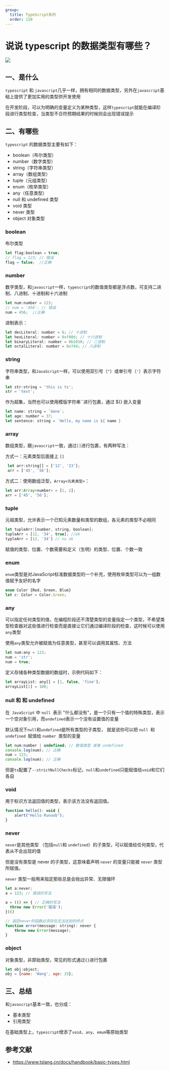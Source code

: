 ```yaml
---
group:
  title: TypeScript系列
  order: 120
---
```


# 说说 typescript 的数据类型有哪些？

 ![](https://static.vue-js.com/d88f9450-0998-11ec-a752-75723a64e8f5.png)



## 一、是什么

`typescript` 和 `javascript`几乎一样，拥有相同的数据类型，另外在`javascript`基础上提供了更加实用的类型供开发使用

在开发阶段，可以为明确的变量定义为某种类型，这样`typescript`就能在编译阶段进行类型检查，当类型不合符预期结果的时候则会出现错误提示



## 二、有哪些

`typescript` 的数据类型主要有如下：

- boolean（布尔类型）
- number（数字类型）
- string（字符串类型）
- array（数组类型）
- tuple（元组类型）
- enum（枚举类型）
- any（任意类型）
- null 和 undefined 类型
- void 类型
- never 类型
- object 对象类型



### boolean

布尔类型

```js
let flag:boolean = true;
// flag = 123; // 错误
flag = false;  //正确
```



### number

数字类型，和`javascript`一样，`typescript`的数值类型都是浮点数，可支持二进制、八进制、十进制和十六进制

```js
let num:number = 123;
// num = '456'; // 错误
num = 456;  //正确
```

进制表示：

```js
let decLiteral: number = 6; // 十进制
let hexLiteral: number = 0xf00d; // 十六进制
let binaryLiteral: number = 0b1010; // 二进制
let octalLiteral: number = 0o744; // 八进制
```



### string

字符串类型，和`JavaScript`一样，可以使用双引号（`"`）或单引号（`'`）表示字符串

```js
let str:string = 'this is ts';
str = 'test';
```

作为超集，当然也可以使用模版字符串``进行包裹，通过 ${} 嵌入变量

```js
let name: string = `Gene`;
let age: number = 37;
let sentence: string = `Hello, my name is ${ name }
```



### array

数组类型，跟`javascript`一致，通过`[]`进行包裹，有两种写法：

方式一：元素类型后面接上 `[]`

 ```js
  let arr:string[] = ['12', '23'];
  arr = ['45', '56'];
 ```

方式二：使用数组泛型，`Array<元素类型>`：

  ```js
  let arr:Array<number> = [1, 2];
  arr = ['45', '56'];
  ```



### tuple

元祖类型，允许表示一个已知元素数量和类型的数组，各元素的类型不必相同

```js
let tupleArr:[number, string, boolean];
tupleArr = [12, '34', true]; //ok
typleArr = [12, '34'] // no ok
```

赋值的类型、位置、个数需要和定义（生明）的类型、位置、个数一致



### enum

`enum`类型是对JavaScript标准数据类型的一个补充，使用枚举类型可以为一组数值赋予友好的名字

```js
enum Color {Red, Green, Blue}
let c: Color = Color.Green;
```



### any

可以指定任何类型的值，在编程阶段还不清楚类型的变量指定一个类型，不希望类型检查器对这些值进行检查而是直接让它们通过编译阶段的检查，这时候可以使用`any`类型

使用`any`类型允许被赋值为任意类型，甚至可以调用其属性、方法

```js
let num:any = 123;
num = 'str';
num = true;
```

定义存储各种类型数据的数组时，示例代码如下：

```js
let arrayList: any[] = [1, false, 'fine'];
arrayList[1] = 100;
```





### null 和 和 undefined

在` JavaScript` 中 `null `表示 "什么都没有"，是一个只有一个值的特殊类型，表示一个空对象引用，而`undefined`表示一个没有设置值的变量

默认情况下`null`和`undefined`是所有类型的子类型， 就是说你可以把 `null `和 `undefined `赋值给 `number `类型的变量

```js
let num:number | undefined; // 数值类型 或者 undefined
console.log(num); // 正确
num = 123;
console.log(num); // 正确
```

但是`ts`配置了`--strictNullChecks`标记，`null`和`undefined`只能赋值给`void`和它们各自



### void

用于标识方法返回值的类型，表示该方法没有返回值。

```js
function hello(): void {
    alert("Hello Runoob");
}
```


### never

`never`是其他类型 （包括` null `和 `undefined`）的子类型，可以赋值给任何类型，代表从不会出现的值

但是没有类型是 never 的子类型，这意味着声明 `never` 的变量只能被 `never` 类型所赋值。

`never` 类型一般用来指定那些总是会抛出异常、无限循环

```js
let a:never;
a = 123; // 错误的写法

a = (() => { // 正确的写法
  throw new Error('错误');
})()

// 返回never的函数必须存在无法达到的终点
function error(message: string): never {
    throw new Error(message);
}
```





### object

对象类型，非原始类型，常见的形式通过`{}`进行包裹

```js
let obj:object;
obj = {name: 'Wang', age: 25};
```



## 三、总结

和`javascript`基本一致，也分成：

- 基本类型
- 引用类型

在基础类型上，`typescript`增添了`void`、`any`、`emum`等原始类型



## 参考文献

- https://www.tslang.cn/docs/handbook/basic-types.html

